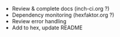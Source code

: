 * Review & complete docs (inch-ci.org ?)
* Dependency monitoring (hexfaktor.org ?)
* Review error handling
* Add to hex, update README
